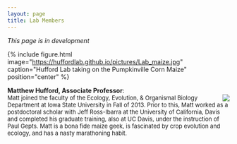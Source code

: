 ```yaml
---
layout: page
title: Lab Members
---
```


<i>This page is in development</i>

{% include figure.html image="https://huffordlab.github.io/pictures/Lab_maize.jpg" caption="Hufford Lab taking on the Pumpkinville Corn Maize" position="center" %}


<p><b>Matthew Hufford, Associate Professor</b>: <br>
<img src="https://huffordlab.github.io/pictures/Matt.jpg" align="right"><font size=2>Matt joined the faculty of the Ecology, Evolution, & Organismal Biology Department at Iowa State University in Fall of 2013. Prior to this, Matt worked as a postdoctoral scholar with Jeff Ross-Ibarra at the University of California, Davis and completed his graduate training, also at UC Davis, under the instruction of Paul Gepts. Matt is a bona fide maize geek, is fascinated by crop evolution and ecology, and has a nasty marathoning habit.</font></p>
